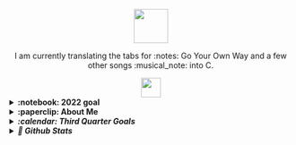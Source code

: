 <!-- I have left this file very messy intentionally. I am enjoying bbbbbbbb watching this file grow and reform. It is interesting for me.  Teeeeeeeeest gggggggg yyyyyyy cccccccccc vvvvvvvv  bbbbbb ddddddddd gggggggg pppppppppp ttttttttt eeeeeeeeee mmmeeeeeeee ewwwww

And I have been making great strides with digital art. I'm starting to not hate everything I make.

I am currently working on 30 days of drawing daily. I might keep going with it to 100 days like ïdid with the drinking streak.
-->


<div align="center" id="trophiesAndShowingOff" tabindex="-1" >

  
  <div tabindex="-1">
     <p align="center">
     <img src="https://user-images.githubusercontent.com/5679180/79618120-0daffb80-80be-11ea-819e-d2b0fa904d07.gif" width="61px">
  </div>
  
  <p> I am currently translating the tabs for :notes: Go Your Own Way and a few other songs :musical_note: into C.<!-- It is going well, but i got distracted by Android and a Data Science course.--></p>
  
  
  

</p>

  <div tabindex="-1">
  <img src="https://teiresa.github.io/background/typeWriter/typewriter.gif" height="35px">
 <br>


  
  
  </div>
  
</div>



<details>
  <summary><b>:notebook: 2022 goal</b></summary>
  I planed to transfer my site <a href="https://techkeen.wixsite.com/website">TechKeen</a> from WIX to My GitHub <a href="https://teiresa.github.io/"> Page </a>. I plan to keep https://teiresa.github.io/ as the highest in the hiarchy, so <i>TechKeen </i> would really just be like a project, but like a project I treat as it's own thing. Currently, the high site is being tricky. I'm working on giving it a complete facelift while I have the time.
  </br></br> In the future, I will hopefully buy a domain. Until then, it gets to live here. 
  
  <br><br> I'm available for an entry-level or junior front-end dev position. Currently, I can only remote work.
</details>

<details>
  <summary><b>:paperclip: About Me</b></summary>
  
  I'm a jack-of-all-trades creator living in China.
  
  <ul>
    <li>I build web applications, both front and backend.</li>
    <li>I am always keen and willing to learn new things to better my work.</li>
    <li>On my free time, I help answer questions on FreeCodeCamp's Forums and read tech articles</li>
    <li>I am available for an entry-level or a junior front-end dev position. Currently, I am only available for remote work.</li>
    <li>I enjoy staying up to date on all Linus Media Group content (LinusTechTips, TechQuickie, ShortCircuit, etc.)</li>
    <li>I love playing with my Arduino </li>
  </ul>
  
 </details>



<details>
  <summary><b><em> :calendar: Third Quarter Goals </em></b></summary>
  For July through September:
    <ul>
      <li> Commit to a balanced schedule </li>
      <li> Commit min 3 days weekly </li>
      <li> Practice HTML5, CSS, bootstrap, JS </li>
      <li> Continue working through FreeCodeCamp's Curriculum </li>
      <!-- <li> Continue working through FutureLearn's Curriculum </li> -->
      <li> Complete & practice Java course for Uni </li>
      <!--<li> Finally finish SoloLearn & PluralSight Courses </li>
       <li> <i> Experiment with Jekyll for my GH pgs </i> </li> -->
      <li> Keep working on Arduino Projects </li>
      <li> Make personal site/portfolio stronger </li>
     </ul
  <!-- IT IS TIME TO UPDATE THESE ALREADY -->
 </details>

<details>
  <summary><b><em> 💾 Github Stats </em></b></summary>
  
  ![GitHub stats](https://github-readme-stats.vercel.app/api?username=teiResa&hide_title=TRUE&show_icons=true&theme=monokai)
  
  ![Jokes Card](https://readme-jokes.vercel.app/api)
  
  <p align="center"><img src="https://github-readme-streak-stats.herokuapp.com/?user=teiResa&a&theme=dark&hide_border=true&date_format=%5BY.%5Dn.j&ring=B54668&currStreakLabel=267824" tabindex="-1"/></p>
  
  
  <p>
  <img src="https://github-readme-stats.vercel.app/api/top-langs/?username=teiResa&layout=compact&theme=vision-friendly-dark"/>
  </p>
  
   
 </details>
      
  
       
      

<!--
**teiResa/teiResa** is a ✨ _special_ ✨ repository because its `README.md` (this file) appears on your GitHub profile.

Here are some ideas to get you started:

- 🔭 I’m currently working on ...
- 🌱 I’m currently learning ...
- 👯 I’m looking to collaborate on ...
- 🤔 I’m looking for help with ...
- 💬 Ask me about ...
- 📫 How to reach me: ...
- 😄 Pronouns: ...
- ⚡ Fun fact: ...
-->

